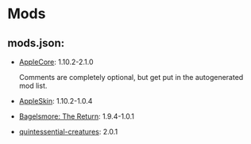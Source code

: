 # Mods
## mods.json:
- [AppleCore](https://minecraft.curseforge.com/projects/applecore): 1.10.2-2.1.0

  Comments are completely optional, but get put in the autogenerated mod list.
- [AppleSkin](https://minecraft.curseforge.com/projects/appleskin): 1.10.2-1.0.4
- [Bagelsmore: The Return](https://minecraft.curseforge.com/projects/bagelsmore-the-return): 1.9.4-1.0.1
- [quintessential-creatures](http://qcreatures.net/): 2.0.1
